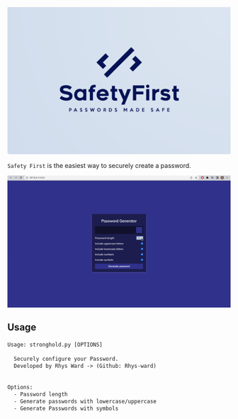![Safety First](img/Safety-First.png)


`Safety First` is the easiest way to securely create a password.

![GIF demo](img/password.gif)



**Usage**
---

```
Usage: stronghold.py [OPTIONS]

  Securely configure your Password.
  Developed by Rhys Ward -> (Github: Rhys-ward)


Options:
  - Password length
  - Generate passwords with lowercase/uppercase
  - Generate Passwords with symbols 
 
```








